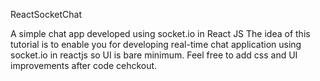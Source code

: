 ReactSocketChat

A simple chat app developed using socket.io in React JS
The idea of this tutorial is to enable you for developing real-time chat application using socket.io in reactjs so UI is bare minimum. Feel free to add css and UI improvements after code cehckout.
